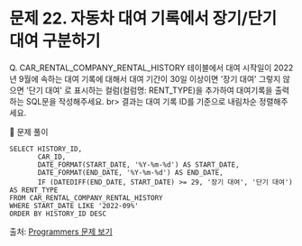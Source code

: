 # 문제 22. 자동차 대여 기록에서 장기/단기 대여 구분하기

Q. CAR_RENTAL_COMPANY_RENTAL_HISTORY 테이블에서 대여 시작일이 2022년 9월에 속하는 대여 기록에 대해서 대여 기간이 30일 이상이면 '장기 대여' 그렇지 않으면 '단기 대여' 로 표시하는 컬럼(컬럼명: RENT_TYPE)을 추가하여 대여기록을 출력하는 SQL문을 작성해주세요. br>
결과는 대여 기록 ID를 기준으로 내림차순 정렬해주세요.

🔑 문제 풀이
```mysql
SELECT HISTORY_ID,
       CAR_ID,
       DATE_FORMAT(START_DATE, '%Y-%m-%d') AS START_DATE,    
       DATE_FORMAT(END_DATE, '%Y-%m-%d') AS END_DATE, 
       IF (DATEDIFF(END_DATE, START_DATE) >= 29, '장기 대여', '단기 대여') AS RENT_TYPE
FROM CAR_RENTAL_COMPANY_RENTAL_HISTORY
WHERE START_DATE LIKE '2022-09%'
ORDER BY HISTORY_ID DESC
```
  
출처: [Programmers 문제 보기](https://school.programmers.co.kr/learn/courses/30/lessons/151138)
